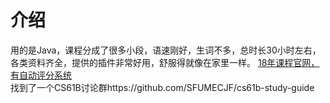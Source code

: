 # 介绍
用的是Java，课程分成了很多小段，语速刚好，生词不多，总时长30小时左右，各类资料齐全，提供的插件非常好用，舒服得就像在家里一样。
[18年课程官网，有自动评分系统](https://sp18.datastructur.es/)  
找到了一个CS61B讨论群https://github.com/SFUMECJF/cs61b-study-guide  